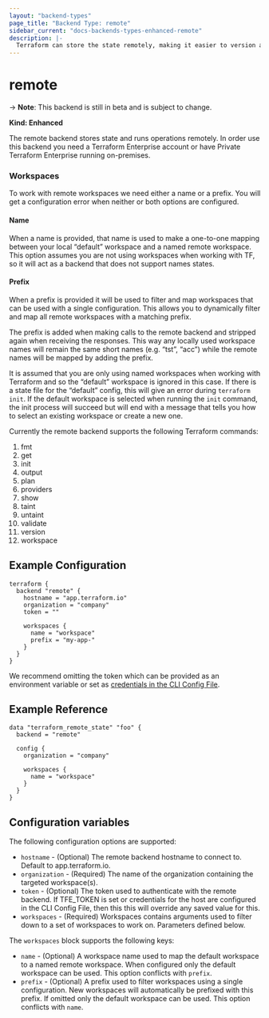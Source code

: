 ```yaml
---
layout: "backend-types"
page_title: "Backend Type: remote"
sidebar_current: "docs-backends-types-enhanced-remote"
description: |-
  Terraform can store the state remotely, making it easier to version and work with in a team.
---
```


# remote

-> **Note**: This backend is still in beta and is subject to change.

**Kind: Enhanced**

The remote backend stores state and runs operations remotely. In order
use this backend you need a Terraform Enterprise account or have Private
Terraform Enterprise running on-premises.

### Workspaces
To work with remote workspaces we need either a name or a prefix. You will
get a configuration error when neither or both options are configured.

#### Name
When a name is provided, that name is used to make a one-to-one mapping
between your local “default” workspace and a named remote workspace. This
option assumes you are not using workspaces when working with TF, so it
will act as a backend that does not support names states.

#### Prefix
When a prefix is provided it will be used to filter and map workspaces that
can be used with a single configuration. This allows you to dynamically
filter and map all remote workspaces with a matching prefix.

The prefix is added when making calls to the remote backend and stripped
again when receiving the responses. This way any locally used workspace
names will remain the same short names (e.g. “tst”, “acc”) while the remote
names will be mapped by adding the prefix.

It is assumed that you are only using named workspaces when working with
Terraform and so the “default” workspace is ignored in this case. If there
is a state file for the “default” config, this will give an error during
`terraform init`. If the default workspace is selected when running the
`init` command, the init process will succeed but will end with a message
that tells you how to select an existing workspace or create a new one.

Currently the remote backend supports the following Terraform commands:

 1.  fmt
 2.  get
 3.  init
 4.  output
 5.  plan
 6.  providers
 7.  show
 8.  taint
 9.  untaint
 10. validate
 11. version
 11. workspace

## Example Configuration

```hcl
terraform {
  backend "remote" {
    hostname = "app.terraform.io"
    organization = "company"
    token = ""

    workspaces {
      name = "workspace"
      prefix = "my-app-"
    }
  }
}
```

We recommend omitting the token which can be provided as an environment
variable or set as [credentials in the CLI Config File](https://www.terraform.io/docs/commands/cli-config.html#credentials).

## Example Reference

```hcl
data "terraform_remote_state" "foo" {
  backend = "remote"

  config {
    organization = "company"

    workspaces {
      name = "workspace"
    }
  }
}
```

## Configuration variables

The following configuration options are supported:

* `hostname` - (Optional) The remote backend hostname to connect to. Default
  to app.terraform.io.
* `organization` - (Required) The name of the organization containing the
  targeted workspace(s).
* `token` - (Optional) The token used to authenticate with the remote backend.
  If TFE_TOKEN is set or credentials for the host are configured in the CLI
  Config File, then this this will override any saved value for this.
* `workspaces` - (Required) Workspaces contains arguments used to filter down
  to a set of workspaces to work on. Parameters defined below.

The `workspaces` block supports the following keys:
* `name` - (Optional) A workspace name used to map the default workspace to a
  named remote workspace. When configured only the default workspace can be
  used. This option conflicts with `prefix`.
* `prefix` - (Optional) A prefix used to filter workspaces using a single
  configuration. New workspaces will automatically be prefixed with this
  prefix. If omitted only the default workspace can be used. This option
  conflicts with `name`.
